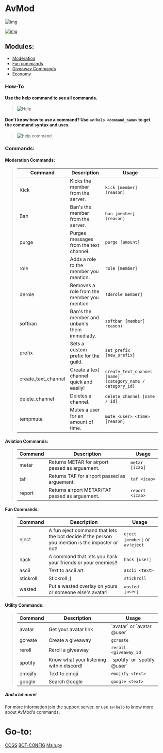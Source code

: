 # **AvMod**

[![img][1]][2]

[1]:  https://botlist.space/bot/761414234767884318/badge?property=tag
[2]:  https://top.gg/bot/761414234767884318

[![img][3]][4]

[3]:  https://botlist.space/bot/761414234767884318/badge?property=support
[4]:  https://discord.gg/eJrTyEX


## Modules:
- [Moderation](https://github.com/dev-737/AvMod-V2/blob/master/cogs/commands.py)
- [Fun commands](https://github.com/dev-737/AvMod-V2/blob/master/cogs/fun.py)
- [Giveaway Commands](https://github.com/dev-737/AvMod-V2/blob/master/cogs/giveaway.py)
- [Economy](https://github.com/dev-737/AvMod-V2/blob/master/cogs/_eco.py)
### How-To

#### Use the help command to see all commands.
> ![Help](https://media.discordapp.net/attachments/764862897830363146/797688566594666586/unknown.png) 

#### Don't know how to use a command? Use `av!help <command_name>` to get the command syntax and uses.
> ![help command](https://media.discordapp.net/attachments/769570575659171871/797688806585270292/unknown.png)

### Commands:
<h4 id="moderation-commands-">Moderation Commands:</h4>
<blockquote>
<table>
<thead>
<tr>
<th>Command</th>
<th>Description</th>
<th>Usage</th>
</tr>
</thead>
<tbody>
<tr>
<td>Kick</td>
<td>Kicks the member from the server.</td>
<td><code>kick [member] (reason)</code></td>
</tr>
<tr>
<td>Ban</td>
<td>Ban&#39;s the member from the server.</td>
<td><code>ban [member] (reason)</code></td>
</tr>
<tr>
<td>purge</td>
<td>Purges messages from the text channel.</td>
<td><code>purge [amount]</code></td>
</tr>
<tr>
<td>role</td>
<td>Adds a role to the member you mention.</td>
<td><code>role [member]</code></td>
</tr>
<tr>
<td>derole</td>
<td>Removes a role from the member you mention</td>
<td><code>!derole member]</code></td>
</tr>
<tr>
<td>softban</td>
<td>Ban&#39;s the member and unban&#39;s them immediatly.</td>
<td><code>softban [member] reason)</code></td>
</tr>
<tr>
<td>prefix</td>
<td>Sets a custom prefix for the guild.</td>
<td><code>set_prefix [new_prefix]</code></td>
</tr>
<tr>
<td>create_text_channel</td>
<td>Create a text channel quick and easily!</td>
<td><code>create_text_channel [name] (category_name / category_id)</code></td>
</tr>
<tr>
<td>delete_channel</td>
<td>Deletes a channel.</td>
<td><code>delete_channel [name / id]</code></td>
</tr>
<tr>
<td>tempmute</td>
<td>Mutes a user for an amount of time.</td>
<td><code>mute &lt;user&gt; &lt;time&gt; [reason]</code></td>
</tr>
</tbody>
</table>
</blockquote>
<h4 id="aviation-commands-">Aviation Commands:</h4>
<blockquote>
<table>
<thead>
<tr>
<th>Command</th>
<th>Description</th>
<th>Usage</th>
</tr>
</thead>
<tbody>
<tr>
<td>metar</td>
<td>Returns METAR for airport passed as arguement.</td>
<td><code>metar [icao]</code></td>
</tr>
<tr>
<td>taf</td>
<td>Returns TAF for airport passed as arguement.</td>
<td><code>taf &lt;icao&gt;</code></td>
</tr>
<tr>
<td>report</td>
<td>Returns airport METAR/TAF passed as arguement.</td>
<td><code>report &lt;icao&gt;</code></td>
</tr>
</tbody>
</table>
</blockquote>
<h4 id="fun-commands-">Fun Commands:</h4>
<blockquote>
<table>
<thead>
<tr>
<th>Command</th>
<th>Description</th>
<th>Usage</th>
</tr>
</thead>
<tbody>
<tr>
<td>eject</td>
<td>A fun eject command that lets the bot decide if the person you mention is the imposter or not!</td>
<td><code>eject [member]</code> or <code>av!eject</code> </td>
</tr>
<tr>
<td>hack</td>
<td>A command that lets you hack your friends or your enemies!!</td>
<td><code>hack [user]</code></td>
</tr>
<tr>
<td>ascii</td>
<td>Text to ascii art.</td>
<td><code>ascii &lt;text&gt;</code></td>
</tr>
<tr>
<td>stickroll</td>
<td>Stickroll ;)</td>
<td><code>stickroll</code></td>
</tr>
<tr>
<td>wasted</td>
<td>Put a wasted overlay on yours or someone else's avatar!</td>
<td><code>wasted [user]</code></td>
</tr>
</tbody>
</table>
</blockquote>
<h4 id="utility-commands-">Utility Commands:</h4>
<blockquote>
<table>
<thead>
<tr>
<th>Command</th>
<th>Description</th>
<th>Usage</th>
</tr>
</thead>
<tbody>
<tr>
<td>avatar</td>
<td>Get your avatar link</td>
<td>`avatar` or `avatar @user`</td>
</tr>
<tr>
<td>gcreate</td>
<td>Create a giveaway</td>
<td><code>gcreate</code></td>
</tr>
<tr>
<td>reroll</td>
<td>Reroll a giveaway</td>
<td><code>reroll &lt;giveaway_id</code></td>
</tr>
<tr>
<td>spotify</td>
<td>Know what your listening within discord!</td>
<td>`spotify`  or  `spotify @user`</td>
</tr>
<tr>
<td>emojify</td>
<td>Text to emoji</td>
<td><code>emojify &lt;text&gt;</code></td>
</tr>
<tr>
<td>google</td>
<td>Search Google</td>
<td><code>google &lt;text&gt;</code></td>
</tr>
</tbody>
</table>
</blockquote>

##### And a lot more!
For more information join the [support server](https://discord.gg/eJrTyEX), or use `av!help` to know more about AvMod's commands.
##
# Go-to:
[COGS](https://github.com/dev-737/AvMod-V2/tree/master/cogs)
[BOT-CONFIG](https://github.com/dev-737/AvMod-V2/tree/master/bot_config)
[Main.py](https://github.com/dev-737/AvMod-V2/blob/master/main.py)
